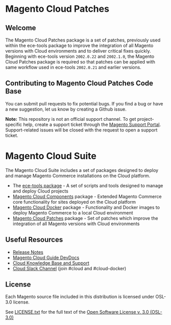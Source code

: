 # Magento Cloud Patches

## Welcome
The Magento Cloud Patches package is a set of patches, previously used within the ece-tools package to improve the integration of all Magento versions with Cloud environments and to deliver critical fixes quickly. Beginning with ece-tools version `2002.0.22` and `2002.1.0`, the Magento Cloud Patches  package is required so that patches can be applied with same workflow used in  ece-tools `2002.0.21` and earlier versions.

## Contributing to Magento Cloud Patches Code Base
You can submit pull requests to fix potential bugs. If you find a bug or have a new suggestion, let us know by creating a Github issue.

**Note:** This repository is not an official support channel. To get project-specific help, create a support ticket through the [Magento Support Portal](https://support.magento.com). Support-related issues will be closed with the request to open a support ticket.

# Magento Cloud Suite
The Magento Cloud Suite includes a set of packages designed to deploy and manage Magento Commerce installations on the Cloud platform.
- The [ece-tools package](https://github.com/magento/ece-tools) - A set of scripts and tools designed to manage and deploy Cloud projects
- [Magento Cloud Components](https://github.com/magento/magento-cloud-components) package - Extended Magento Commerce core functionality for sites deployed on the Cloud platform
- [Magento Cloud Docker](https://github.com/magento/magento-cloud-docker) package - Functionality and Docker images to deploy Magento Commerce to a local Cloud environment
- [Magento Cloud Patches](https://github.com/magento/magento-cloud-patches) package - Set of patches which improve the integration of all Magento versions with Cloud environments

## Useful Resources
- [Release Notes](https://github.com/magento/magento-cloud-patches/releases)
- [Magento Cloud Guide DevDocs](https://devdocs.magento.com/guides/v2.3/cloud/bk-cloud.html)
- [Cloud Knowledge Base and Support](https://support.magento.com)
- [Cloud Slack Channel](https://magentocommeng.slack.com) (join #cloud and #cloud-docker)

## License
Each Magento source file included in this distribution is licensed under OSL-3.0 license.

See [LICENSE.txt](https://github.com/magento/magento-cloud-patches/blob/develop/LICENSE.txt) for the full text of the [Open Software License v. 3.0 (OSL-3.0)](http://opensource.org/licenses/osl-3.0.php)

